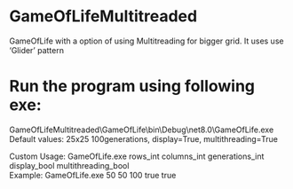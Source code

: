 # GameOfLifeMultitreaded
GameOfLife with a option of using Multitreading for bigger grid. It uses use ‘Glider’ pattern

# Run the program using following exe:
GameOfLifeMultitreaded\GameOfLife\bin\Debug\net8.0\GameOfLife.exe \
Default values: 25x25 100generations, display=True, multithreading=True

Custom Usage: GameOfLife.exe rows_int columns_int generations_int display_bool multithreading_bool \
Example: GameOfLife.exe 50 50 100 true true
